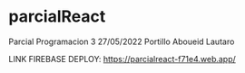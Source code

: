 # parcialReact
Parcial Programacion 3 27/05/2022 Portillo Aboueid Lautaro

LINK FIREBASE DEPLOY:
https://parcialreact-f71e4.web.app/
